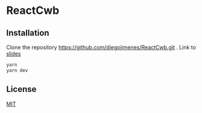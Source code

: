 # ReactCwb

## Installation

Clone the repository https://github.com/diegojimenes/ReactCwb.git .
Link to [slides](https://docs.google.com/presentation/d/1G1BvCQSMUYIp_NWKvY2BfmcAYcJnhd44hI70m13CHhU/edit?usp=sharing)

```bash
yarn
yarn dev
```

## License
[MIT](https://choosealicense.com/licenses/mit/)
